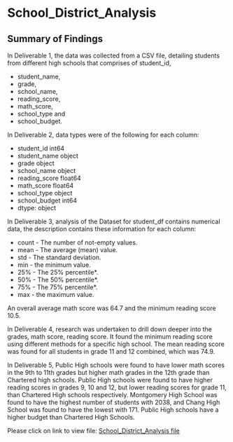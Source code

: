 # School_District_Analysis

## Summary of Findings
In Deliverable 1, the data was collected from a CSV file, detailing students from different high schools that comprises of student_id,
- student_name, 
- grade,	
- school_name, 
- reading_score,	
- math_score,	
- school_type and	
- school_budget.

In Deliverable 2, data types were of the following for each column:
- student_id         int64
- student_name      object
- grade             object
- school_name       object
- reading_score    float64
- math_score       float64
- school_type       object
- school_budget      int64
- dtype: object


In Deliverable 3, analysis of the Dataset for student_df contains numerical data, the description contains these information for each column:

- count - The number of not-empty values.
- mean - The average (mean) value.
- std - The standard deviation.
- min - the minimum value.
- 25% - The 25% percentile*.
- 50% - The 50% percentile*.
- 75% - The 75% percentile*.
- max - the maximum value.

An overall average math score was 64.7 and the minimum reading score 10.5.


In Deliverable 4, research was undertaken to drill down deeper into the grades, math score, reading score. It found the minimum reading score using different methods for a specific high school. The mean reading score was found for all students in grade 11 and 12 combined, which was 74.9.

In Deliverable 5, Public High schools were found to have lower math scores in the 9th to 11th grades but higher math grades in the 12th grade than Chartered high schools. Public High schools were found to have higher reading scores in grades 9, 10 and 12, but lower reading scores for grade 11, than Chartered High schools respectively. 
Montgomery High School was found to have the highest number of students with 2038, and Chang High School was found to have the lowest with 171.
Public High schools have a higher budget than Chartered High Schools.

Please click on link to view file: [School_District_Analysis file](https://github.com/JaredTMurray/School_District_Analysis/blob/main/Student_Data_Challenge_Starter_Code/Unsolved/Student_Data_Challenge_Starter_Code.ipynb)
